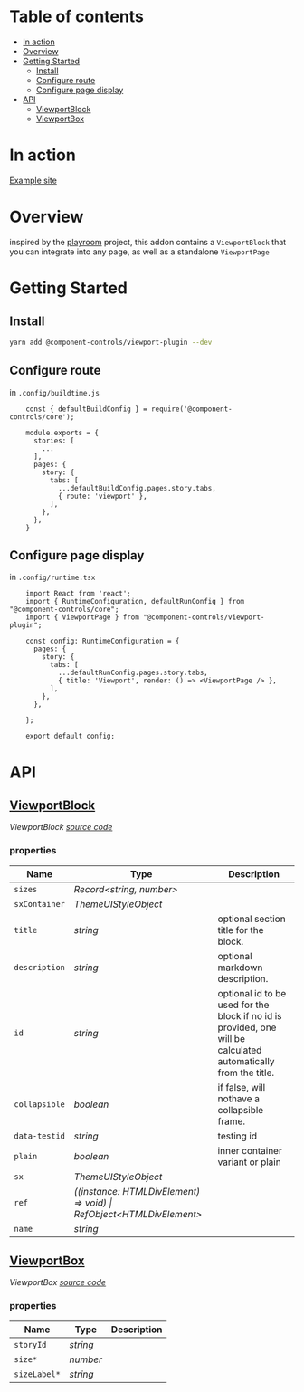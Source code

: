 # Table of contents

- [In action](#in-action)
- [Overview](#overview)
- [Getting Started](#getting-started)
  - [Install](#install)
  - [Configure route](#configure-route)
  - [Configure page display](#configure-page-display)
- [API](#api)
  - [<ins>ViewportBlock</ins>](#insviewportblockins)
  - [<ins>ViewportBox</ins>](#insviewportboxins)

# In action

[Example site](https://component-controls.com/api/components-actioncontainer--overview/viewport)

# Overview

inspired by the [playroom](https://github.com/seek-oss/playroom) project, this addon contains a `ViewportBlock` that you can integrate into any page, as well as a standalone `ViewportPage`

# Getting Started

## Install

```sh
yarn add @component-controls/viewport-plugin --dev
```

## Configure route

in `.config/buildtime.js`

        const { defaultBuildConfig } = require('@component-controls/core');

        module.exports = {
          stories: [
            ...
          ],
          pages: {
            story: {
              tabs: [
                ...defaultBuildConfig.pages.story.tabs,
                { route: 'viewport' },
              ],
            },
          },
        }

## Configure page display

in `.config/runtime.tsx`

        import React from 'react';
        import { RuntimeConfiguration, defaultRunConfig } from "@component-controls/core";
        import { ViewportPage } from "@component-controls/viewport-plugin";

        const config: RuntimeConfiguration = {
          pages: {
            story: {
              tabs: [
                ...defaultRunConfig.pages.story.tabs,
                { title: 'Viewport', render: () => <ViewportPage /> },
              ],
            },
          },

        };

        export default config;

# API

<react-docgen-typescript path="./src" exclude=".stories.tsx$,index.ts" />

<!-- START-REACT-DOCGEN-TYPESCRIPT -->

## <ins>ViewportBlock</ins>

_ViewportBlock [source code](https://github.com/ccontrols/component-controls/tree/master/plugins/addon-stats/src/ViewportBlock/ViewportBlock.tsx)_

### properties

| Name          | Type                                                                   | Description                                                                                                     |
| ------------- | ---------------------------------------------------------------------- | --------------------------------------------------------------------------------------------------------------- |
| `sizes`       | _Record&lt;string, number>_                                            |                                                                                                                 |
| `sxContainer` | _ThemeUIStyleObject_                                                   |                                                                                                                 |
| `title`       | _string_                                                               | optional section title for the block.                                                                           |
| `description` | _string_                                                               | optional markdown description.                                                                                  |
| `id`          | _string_                                                               | optional id to be used for the block if no id is provided, one will be calculated automatically from the title. |
| `collapsible` | _boolean_                                                              | if false, will nothave a collapsible frame.                                                                     |
| `data-testid` | _string_                                                               | testing id                                                                                                      |
| `plain`       | _boolean_                                                              | inner container variant or plain                                                                                |
| `sx`          | _ThemeUIStyleObject_                                                   |                                                                                                                 |
| `ref`         | _((instance: HTMLDivElement) => void) \| RefObject&lt;HTMLDivElement>_ |                                                                                                                 |
| `name`        | _string_                                                               |                                                                                                                 |

## <ins>ViewportBox</ins>

_ViewportBox [source code](https://github.com/ccontrols/component-controls/tree/master/plugins/addon-stats/src/ViewportBlock/ViewportBox.tsx)_

### properties

| Name         | Type     | Description |
| ------------ | -------- | ----------- |
| `storyId`    | _string_ |             |
| `size*`      | _number_ |             |
| `sizeLabel*` | _string_ |             |

<!-- END-REACT-DOCGEN-TYPESCRIPT -->
